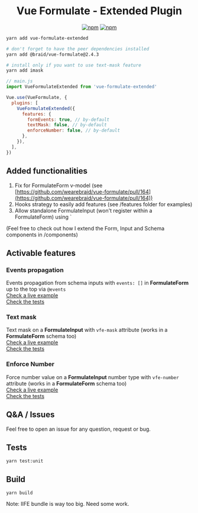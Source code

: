 <h1 align="center">Vue Formulate - <b>Extended</b> Plugin </h1>

<p align="center">
  <a href="https://www.npmjs.com/package/vue-formulate-extended"><img alt="npm" src="https://img.shields.io/npm/v/vue-formulate-extended"></a>
  <a href="https://github.com/gahabeen/vue-formulate-extended"><img alt="npm" src="https://img.shields.io/badge/License-MIT-yellow.svg"></a>
</p>

```bash
yarn add vue-formulate-extended

# don't forget to have the peer dependencies installed
yarn add @braid/vue-formulate@2.4.3

# install only if you want to use text-mask feature
yarn add imask
```

```js
// main.js
import VueFormulateExtended from 'vue-formulate-extended'

Vue.use(VueFormulate, {
  plugins: [
    VueFormulateExtended({
      features: {
        formEvents: true, // by-default
        textMask: false, // by-default
        enforceNumber: false, // by-default
      },
    }),
  ],
})
```

## Added functionalities
1. Fix for FormulateForm v-model (see [https://github.com/wearebraid/vue-formulate/pull/164](https://github.com/wearebraid/vue-formulate/pull/164))
2. Hooks strategy to easily add features (see /features folder for examples)
3. Allow standalone FormulateInput (won't register within a FormulateForm) using `<FormulateInput :standalone="true" :name="false" />

(Feel free to check out how I extend the Form, Input and Schema components in /components)

## Activable features

### Events propagation
Events propagation from schema inputs with `events: []` in **FormulateForm** up to the top via `@events`       
  <a href="https://codesandbox.io/s/events-propagation-b2vsf?file=/src/components/Sandbox.vue" target="_blank">Check a live example</a>  
  <a href="https://github.com/gahabeen/vue-formulate-extended/tree/master/test/unit/features/FormEvents.spec.js" target="_blank">Check the tests</a>


### Text mask
Text mask on a **FormulateInput** with `vfe-mask` attribute (works in a **FormulateForm** schema too)  
  <a href="https://codesandbox.io/s/text-mask-04dh5?file=/src/components/Sandbox.vue" target="_blank">Check a live example</a>   
  <a href="https://github.com/gahabeen/vue-formulate-extended/tree/master/test/unit/features/TextMask.spec.js" target="_blank">Check the tests</a>  

### Enforce Number
Force number value on a **FormulateInput** number type with `vfe-number` attribute (works in a **FormulateForm** schema too)  
  <a href="https://codesandbox.io/s/enforce-number-0ctzj?file=/src/components/Sandbox.vue" target="_blank">Check a live example</a>   
  <a href="https://github.com/gahabeen/vue-formulate-extended/tree/master/test/unit/features/EnforceNumber.spec.js" target="_blank">Check the tests</a>  

## Q&A / Issues
Feel free to open an issue for any question, request or bug.

## Tests
`yarn test:unit`

## Build
`yarn build`

Note: IIFE bundle is way too big. Need some work.

